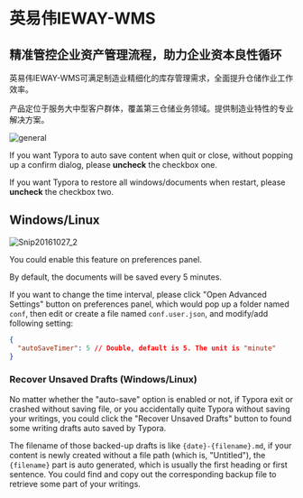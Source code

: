 # 英易伟IEWAY-WMS

## 精准管控企业资产管理流程，助力企业资本良性循环

英易伟IEWAY-WMS可满足制造业精细化的库存管理需求，全面提升仓储作业工作效率。

产品定位于服务大中型客户群体，覆盖第三仓储业务领域。提供制造业特性的专业解决方案。

![general](img/general.png)

If you want Typora to auto save content when quit or close, without popping up a confirm dialog, please **uncheck** the checkbox one.

If you want Typora to restore all windows/documents when restart, please **uncheck** the checkbox two.

## Windows/Linux 

 ![Snip20161027_2](img/Snip20161027_2.png)

You could enable this feature on preferences panel.

By default, the documents will be saved every 5 minutes. 

If you want to change the time interval, please click "Open Advanced Settings" button on preferences panel, which would pop up a folder named `conf`, then edit or create a file named `conf.user.json`, and modify/add following setting:

```json
{
  "autoSaveTimer": 5 // Double, default is 5. The unit is "minute"
}
```

### Recover Unsaved Drafts (Windows/Linux)

No matter whether the "auto-save" option is enabled or not, if Typora exit or crashed without saving file, or you accidentally quite Typora without saving your writings, you could click the "Recover Unsaved Drafts" button to found some writing drafts auto saved by Typora.

The filename of those backed-up drafts is like `{date}-{filename}.md`, if your content is newly created without a file path (which is, "Untitled"), the `{filename}` part is auto generated, which is usually the first heading or first sentence. You could find and copy out the corresponding backup file to retrieve some part of your writings.